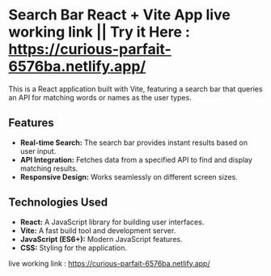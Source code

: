 # Search Bar React + Vite App live working link || Try it Here  : https://curious-parfait-6576ba.netlify.app/

This is a React application built with Vite, featuring a search bar that queries an API for matching words or names as the user types.

## Features

- **Real-time Search:** The search bar provides instant results based on user input.
- **API Integration:** Fetches data from a specified API to find and display matching results.
- **Responsive Design:** Works seamlessly on different screen sizes.

## Technologies Used

- **React:** A JavaScript library for building user interfaces.
- **Vite:** A fast build tool and development server.
- **JavaScript (ES6+):** Modern JavaScript features.
- **CSS:** Styling for the application.


live working link : https://curious-parfait-6576ba.netlify.app/
